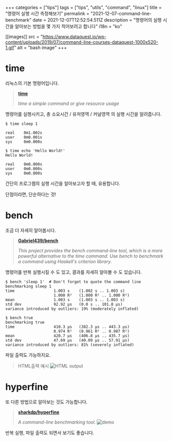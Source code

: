 +++
categories = ["tips"]
tags = ["tips", "utils", "command", "linux"]
title = "명령어 실행 시간 측정해보기"
permalink = "2021-12-07-command-line-benchmark"
date = 2021-12-07T12:52:54.511Z
description = "명령어의 실행 시간을 알아보는 방법을 몇 가지 적어보려고 합니다"
i18n = "ko"

[[images]]
src = "https://www.dataquest.io/wp-content/uploads/2019/07/command-line-courses-dataquest-1000x520-1.gif"
alt = "bash image"
+++
# time

리눅스의 기본 명령어입니다.

> **[time](https://linux.die.net/man/1/time)**
>
> *time a simple command or give resource usage*

명령어를 실행시키고, 총 소요시간 / 유저영역 / 커널영역 의 실행 시간을 알려줍니다.

```shell
$ time sleep 1

real    0m1.002s
user    0m0.001s
sys     0m0.000s

$ time echo 'Hello World!'
Hello World!

real    0m0.000s
user    0m0.000s
sys     0m0.000s
```

간단히 프로그램의 실행 시간을 알아보고자 할 때, 유용합니다.

단점이라면, 단순하다는 것!

# bench

조금 더 자세히 알아봅시다.

> **[Gabriel439/bench](https://github.com/Gabriel439/bench)**
>
> *This project provides the bench command-line tool, which is a more powerful alternative to the time command. Use bench to benchmark a command using Haskell's criterion library.*

명령어를 반복 실행시킬 수 도 있고, 결과를 자세히 알아볼 수 도 있습니다.

```shell
$ bench 'sleep 1'  # Don't forget to quote the command line
benchmarking sleep 1
time                 1.003 s    (1.002 s .. 1.003 s)
                     1.000 R²   (1.000 R² .. 1.000 R²)
mean                 1.003 s    (1.003 s .. 1.003 s)
std dev              92.92 μs   (0.0 s .. 101.8 μs)
variance introduced by outliers: 19% (moderately inflated)

$ bench true
benchmarking true
time                 410.3 μs   (382.3 μs .. 443.3 μs)
                     0.974 R²   (0.961 R² .. 0.987 R²)
mean                 420.7 μs   (406.8 μs .. 435.7 μs)
std dev              47.69 μs   (40.09 μs .. 57.91 μs)
variance introduced by outliers: 81% (severely inflated)
```

파일 출력도 가능하지요.

> HTML출력 예시 ![HTML output](https://camo.githubusercontent.com/186e84512d02d553670d4eb9281106b74714b8a49251a13065a2f4ff7c7dd4ac/687474703a2f2f692e696d6775722e636f6d2f324d434b4263322e706e67)

# hyperfine

또 다른 방법으로 알아보는 것도 가능합니다.

> **[sharkdp/hyperfine](https://github.com/sharkdp/hyperfine)**
>
> *A command-line benchmarking tool.* ![demo](https://camo.githubusercontent.com/88a0cb35f42e02e28b0433d4b5e0029e52e723d8feb8df753e1ed06a5161db56/68747470733a2f2f692e696d6775722e636f6d2f7a31394f5978452e676966)

반복 실행, 파일 출력도 되면서 보기도 좋습니다.